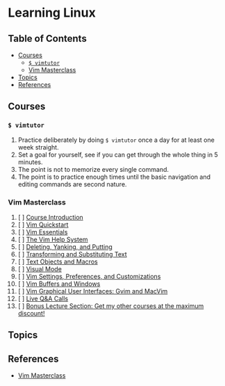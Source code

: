 # Learning Linux

## Table of Contents

<!-- START doctoc generated TOC please keep comment here to allow auto update -->
<!-- DON'T EDIT THIS SECTION, INSTEAD RE-RUN doctoc TO UPDATE -->

- [Courses](#courses)
  - [`$ vimtutor`](#-vimtutor)
  - [Vim Masterclass](#vim-masterclass)
- [Topics](#topics)
- [References](#references)

<!-- END doctoc generated TOC please keep comment here to allow auto update -->

## Courses

### `$ vimtutor`

1. Practice deliberately by doing `$ vimtutor` once a day for at least one week straight.
1. Set a goal for yourself, see if you can get through the whole thing in 5 minutes.
1. The point is not to memorize every single command.
1. The point is to practice enough times until
   the basic navigation and editing commands are second nature.

### Vim Masterclass

1. [ ] [Course Introduction](vim-masterclass/course-introduction/README.md)
1. [ ] [Vim Quickstart](vim-masterclass/vim-quickstart/README.md)
1. [ ] [Vim Essentials](vim-masterclass/vim-essentials/README.md)
1. [ ] [The Vim Help System](vim-masterclass/the-vim-help-system/README.md)
1. [ ] [Deleting, Yanking, and Putting](vim-masterclass/deleting-yanking-and-putting/README.md)
1. [ ] [Transforming and Substituting Text](vim-masterclass/transforming-and-substituting-text/README.md)
1. [ ] [Text Objects and Macros](vim-masterclass/text-objects-and-macros/README.md)
1. [ ] [Visual Mode](vim-masterclass/visual-mode/README.md)
1. [ ] [Vim Settings, Preferences, and Customizations](vim-masterclass/vim-settings-preferences-and-customizations/README.md)
1. [ ] [Vim Buffers and Windows](vim-masterclass/vim-buffers-and-windows/README.md)
1. [ ] [Vim Graphical User Interfaces: Gvim and MacVim](vim-masterclass/vim-graphical-user-interfaces-gvim-and-macvim/README.md)
1. [ ] [Live Q&A Calls](vim-masterclass/live-qa-calls/README.md)
1. [ ] [Bonus Lecture Section: Get my other courses at the maximum discount!](vim-masterclass/bonus-lecture-section-get-my-other-courses-at-the-maximum-discount/README.md)

## Topics

## References

- [Vim Masterclass](https://www.udemy.com/course/vim-commands-cheat-sheet)
